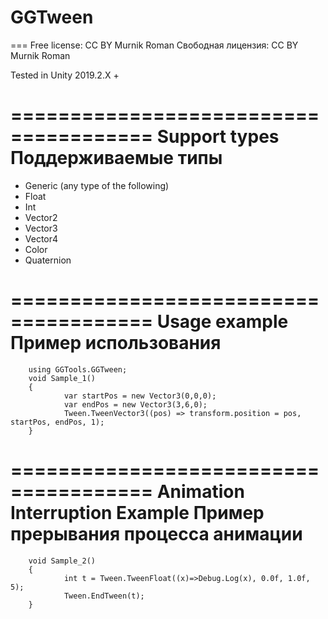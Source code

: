 # GGTween

=== Free license: CC BY Murnik Roman
Свободная лицензия: CC BY Murnik Roman

Tested in Unity 2019.2.X +

======================================
 Support types
 Поддерживаемые типы
======================================
- Generic (any type of the following)
- Float
- Int
- Vector2
- Vector3
- Vector4
- Color
- Quaternion

======================================
 Usage example
 Пример использования
======================================
		
		using GGTools.GGTween;
		void Sample_1()
		{
				var startPos = new Vector3(0,0,0);
				var endPos = new Vector3(3,6,0);
				Tween.TweenVector3((pos) => transform.position = pos, startPos, endPos, 1);
		}

======================================
 Animation Interruption Example
 Пример прерывания процесса анимации
======================================
  
		void Sample_2()
		{
				int t = Tween.TweenFloat((x)=>Debug.Log(x), 0.0f, 1.0f, 5);
				Tween.EndTween(t);
		}
